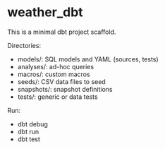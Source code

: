 # weather_dbt

This is a minimal dbt project scaffold.

Directories:
- models/: SQL models and YAML (sources, tests)
- analyses/: ad-hoc queries
- macros/: custom macros
- seeds/: CSV data files to seed
- snapshots/: snapshot definitions
- tests/: generic or data tests

Run:
- dbt debug
- dbt run
- dbt test
